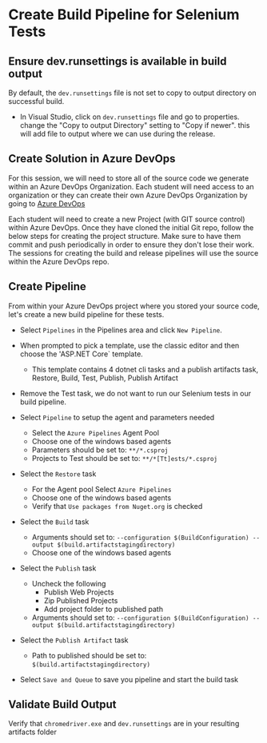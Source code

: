 # Create Build Pipeline for Selenium Tests


## Ensure dev.runsettings is available in build output

By default, the `dev.runsettings` file is not set to copy to output directory on successful build.

- In Visual Studio, click on `dev.runsettings` file and go to properties.  change the "Copy to output Directory" setting to "Copy if newer".  this will add file to output where we can use during the release.

## Create Solution in Azure DevOps

For this session, we will need to store all of the source code we generate within an Azure DevOps Organization.  Each student will need access to an organization or they can create their own Azure DevOps Organization by going to [Azure DevOps](https://dev.azure.com)

Each student will need to create a new Project (with GIT source control) within Azure DevOps.  Once they have cloned the initial Git repo, follow the below steps for creating the project structure.  Make sure to have them commit and push periodically in order to ensure they don't lose their work.  The sessions for creating the build and release pipelines will use the source within the Azure DevOps repo.

## Create Pipeline

From within your Azure DevOps project where you stored your source code, let's create a new build pipeline for these tests.

- Select `Pipelines` in the Pipelines area and click `New Pipeline`.  

- When prompted to pick a template, use the classic editor and then choose the 'ASP.NET Core` template.  
  - This template contains 4 dotnet cli tasks and a publish artifacts task, Restore, Build, Test, Publish, Publish Artifact

- Remove the Test task, we do not want to run our Selenium tests in our build pipeline.

 - Select `Pipeline` to setup the agent and parameters needed
   - Select the `Azure Pipelines` Agent Pool
   - Choose one of the windows based agents
   - Parameters should be set to: `**/*.csproj`
   - Projects to Test should be set to: `**/*[Tt]ests/*.csproj`

 - Select the `Restore` task
   - For the Agent pool Select `Azure Pipelines`
   - Choose one of the windows based agents
   - Verify that `Use packages from Nuget.org` is checked

 - Select the `Build` task
   - Arguments should set to: `--configuration $(BuildConfiguration) --output $(build.artifactstagingdirectory)`
   - Choose one of the windows based agents

 - Select the `Publish` task
   - Uncheck the following
      - Publish Web Projects
      - Zip Published Projects
      - Add project folder to published path
   - Arguments should set to: `--configuration $(BuildConfiguration) --output $(build.artifactstagingdirectory)`

 - Select the `Publish Artifact` task
   - Path to published should be set to: `$(build.artifactstagingdirectory)`

 - Select  `Save and Queue` to save you pipeline and start the build task

## Validate Build Output

Verify that `chromedriver.exe` and  `dev.runsettings` are in your resulting artifacts folder


